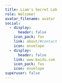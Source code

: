```yaml
---
title: Liam's Secret Lab
role: Welcome!
avatar_filename: avatar
social:
  - display:
      header: false
    icon_pack: fas
    link: about/#contact
    icon: envelope
  - display:
      header: false
    link: www.baidu.com
    icon_pack: fas
    icon: envelope
superuser: false
---
```

